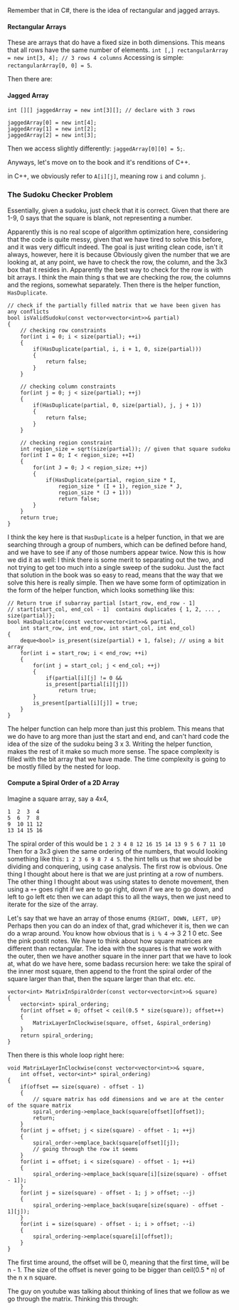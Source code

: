 Remember that in C#, there is the idea of rectangular and jagged arrays. 
#### Rectangular Arrays
These are arrays that do have a fixed size in both dimensions. This means that all rows have the same number of elements. 
`int [,] rectangularArray = new int[3, 4]; // 3 rows 4 columns`
Accessing is simple: `rectangularArray[0, 0] = 5`. 

Then there are: 
#### Jagged Array 
`int [][] jaggedArray = new int[3][]; // declare with 3 rows` 
```
jaggedArray[0] = new int[4];
jaggedArray[1] = new int[2];
jaggedArray[2] = new int[3];
```
Then we access slightly differently: 
`jaggedArray[0][0] = 5;`. 

Anyways, let's move on to the book and it's renditions of C++. 

in C++, we obviously refer to `A[i][j]`, meaning row `i` and column `j`. 

### The Sudoku Checker Problem
Essentially, given a sudoku, just check that it is correct. 
Given that there are 1-9, 0 says that the square is blank, not representing a number. 

Apparently this is no real scope of algorithm optimization here, considering that the code is quite messy, given that we have tired to solve this before, and it was very difficult indeed. 
The goal is just writing clean code, isn't it always, however, here it is because 
Obviously given the number that we are looking at, at any point, we have to check the row, the column, and the 3x3 box that it resides in. 
Apparently the best way to check for the row is with bit arrays. 
I think the main thing s that we are checking the row, the columns and the regions, somewhat separately. 
Then there is the helper function, `HasDuplicate`.
```
// check if the partially filled matrix that we have been given has any conflicts
bool isValidSudoku(const vector<vector<int>>& partial)
{ 
	// checking row constraints
	for(int i = 0; i < size(partial); ++i)
	{ 
		if(HasDuplicate(partial, i, i + 1, 0, size(partial)))
		{ 
			return false;
		}
	}

	// checking column constraints
	for(int j = 0; j < size(partial); ++j)
	{ 
		if(HasDuplicate(partial, 0, size(partial), j, j + 1))
		{ 
			return false;
		}
	}

	// checking region constraint
	int region_size = sqrt(size(partial)); // given that square sudoku
	for(int I = 0; I < region_size; ++I)
	{ 
		for(int J = 0; J < region_size; ++j)
		{ 
			if(HasDuplicate(partial, region_size * I, 
				region_size * (I + 1), region_size * J,
				region_size * (J + 1)))
				return false;
		}
	}
	return true;
}
```
I think the key here is that `HasDuplicate` is a helper function, in that we are searching through a group of numbers, which can be defined before hand, and we have to see if any of those numbers appear twice. 
Now this is how we did it as well: 
I think there is some merit to separating out the two, and not trying to get too much into a single sweep of the sudoku. 
Just the fact that solution in the book was so easy to read, means that the way that we solve this here is really simple. 
Then we have some form of optimization in the form of the helper function, which looks something like this: 
```
// Return true if subarray partial [start_row, end_row - 1]
// start[start_col, end_col - 1]  contains duplicates { 1, 2, ... , size(partial)};
bool HasDuplicate(const vector<vector<int>>& partial, 
	int start_row, int end_row, int start_col, int end_col)
{ 
	deque<bool> is_present(size(partial) + 1, false); // using a bit array
	for(int i = start_row; i < end_row; ++i)
	{ 
		for(int j = start_col; j < end_col; ++j)
		{ 
			if(partial[i][j] != 0 && 
			is_present[partial[i][j]])
				return true;
		}
		is_present[partial[i][j]] = true;
	}
}
```

The helper function can help more than just this problem. This means that we do have to arg more than just the start and end, and can't hard code the idea of the size of the sudoku being 3 x 3. 
Writing the helper function, makes the rest of it make so much more sense. 
The space complexity is filled with the bit array that we have made. 
The time complexity is going to be mostly filled by the nested for loop. 

#### Compute a Spiral Order of a 2D Array
Imagine a square array, say a 4x4, 
```
1  2  3  4 
5  6  7  8
9  10 11 12 
13 14 15 16
```
The spiral order of this would be `1 2 3 4 8 12 16 15 14 13 9 5 6 7 11 10`
Then for a 3x3 given the same ordering of the numbers, that would looking something like this: 
`1 2 3 6 9 8 7 4 5`. 
the hint tells us that we should be dividing and conquering, using case analysis. 
The first row is obvious. 
One thing I thought about here is that we are just printing at a row of numbers. 
The other thing I thought about was using states to denote movement, then using a `++` goes right if we are to go right, down if we are to go down, and left to go left etc then we can adapt this to all the ways, then we just need to iterate for the size of the array. 

Let's say that we have an array of those enums `{RIGHT, DOWN, LEFT, UP}`
Perhaps then you can do an index of that, grad whichever it is, then we can do a wrap around. 
You know how obvious that is `i % 4` -> 3 2 1 0 etc. 
See the pink postit notes. 
We have to think about how square matrices are different than rectangular. The idea with the squares is that we work with the outer, then we have another square in the inner part that we have to look at, what do we have here, some badass recursion here: we take the spiral of the inner most square, then append to the front the spiral order of the square larger than that, then the square larger than that etc. etc. 

```
vector<int> MatrixInSpiralOrder(const vector<vector<int>>& square)
{ 
	vector<int> spiral_ordering;
	for(int offset = 0; offset < ceil(0.5 * size(square)); offset++)
	{ 
		MatrixLayerInClockwise(square, offset, &spiral_ordering)
	}
	return spiral_ordering;
}
```

Then there is this whole loop right here: 
```
void MatrixLayerInClockwise(const vector<vector<int>>& square, 
	int offset, vector<int>* spiral_ordering)
{ 
	if(offset == size(square) - offset - 1)
	{ 
		// square matrix has odd dimensions and we are at the center of the square matrix
		spiral_ordering->emplace_back(square[offset][offset]);
		return;
	}
	for(int j = offset; j < size(square) - offset - 1; ++j)
	{ 
		spiral_order->emplace_back(square[offset][j]); 
		// going through the row it seems
	}
	for(int i = offset; i < size(square) - offset - 1; ++i)
	{ 
		spiral_ordering->emplace_back(square[i][size(square) - offset - 1]);
	}
	for(int j = size(square) - offset - 1; j > offset; --j)
	{ 
		spiral_ordering->emplace_back(suqare[size(square) - offset - 1][j]);
	}
	for(int i = size(square) - offset - i; i > offset; --i)
	{ 
		spiral_ordering->emplace(square[i][offset]);
	}
}
```
The first time around, the offset will be 0, meaning that the first time, will be n - 1. 
The size of the offset is never going to be bigger than ceil(0.5 * n) of the n x n square. 

The guy on youtube was talking about thinking of lines that we follow as we go through the matrix. 
Thinking this through: 

